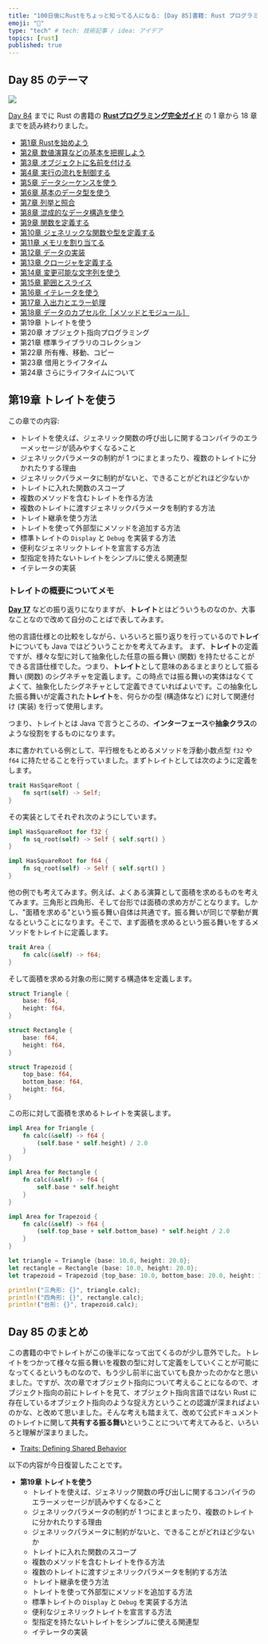 ```yaml
---
title: "100日後にRustをちょっと知ってる人になる: [Day 85]書籍: Rust プログラミング完全ガイド その9"
emoji: "🦀"
type: "tech" # tech: 技術記事 / idea: アイデア
topics: [rust]
published: true
---
```

## Day 85 のテーマ

![](https://storage.googleapis.com/zenn-user-upload/942b1e806720-20221205.png)

[Day 84](https://zenn.dev/shinyay/articles/hello-rust-day084) までに Rust の書籍の **[Rustプログラミング完全ガイド](https://book.impress.co.jp/books/1121101129)** の 1 章から 18 章までを読み終わりました。

- [第1章 Rustを始めよう](https://zenn.dev/shinyay/articles/hello-rust-day076#%E7%AC%AC1%E7%AB%A0-rust%E3%82%92%E5%A7%8B%E3%82%81%E3%82%88%E3%81%86)
- [第2章 数値演算などの基本を把握しよう](https://zenn.dev/shinyay/articles/hello-rust-day076#%E7%AC%AC2%E7%AB%A0-%E6%95%B0%E5%80%A4%E6%BC%94%E7%AE%97%E3%81%AA%E3%81%A9%E3%81%AE%E5%9F%BA%E6%9C%AC%E3%82%92%E6%8A%8A%E6%8F%A1%E3%81%97%E3%82%88%E3%81%86)
- [第3章 オブジェクトに名前を付ける](https://zenn.dev/shinyay/articles/hello-rust-day076#%E7%AC%AC3%E7%AB%A0-%E3%82%AA%E3%83%96%E3%82%B8%E3%82%A7%E3%82%AF%E3%83%88%E3%81%AB%E5%90%8D%E5%89%8D%E3%82%92%E4%BB%98%E3%81%91%E3%82%8B)
- [第4章 実行の流れを制御する](https://zenn.dev/shinyay/articles/hello-rust-day078#%E7%AC%AC4%E7%AB%A0-%E5%AE%9F%E8%A1%8C%E3%81%AE%E6%B5%81%E3%82%8C%E3%82%92%E5%88%B6%E5%BE%A1%E3%81%99%E3%82%8B)
- [第5章 データシーケンスを使う](https://zenn.dev/shinyay/articles/hello-rust-day078#%E7%AC%AC5%E7%AB%A0-%E5%AE%9F%E8%A1%8C%E3%81%AE%E6%B5%81%E3%82%8C%E3%82%92%E5%88%B6%E5%BE%A1%E3%81%99%E3%82%8B)
- [第6章 基本のデータ型を使う](https://zenn.dev/shinyay/articles/hello-rust-day079#%E7%AC%AC6%E7%AB%A0-%E5%9F%BA%E6%9C%AC%E3%81%AE%E3%83%87%E3%83%BC%E3%82%BF%E5%9E%8B%E3%82%92%E4%BD%BF%E3%81%86)
- [第7章 列挙と照合](https://zenn.dev/shinyay/articles/hello-rust-day079#%E7%AC%AC7%E7%AB%A0-%E5%88%97%E6%8C%99%E3%81%A8%E7%85%A7%E5%90%88)
- [第8章 混成的なデータ構造を使う](https://zenn.dev/shinyay/articles/hello-rust-day080#%E7%AC%AC8%E7%AB%A0-%E6%B7%B7%E6%88%90%E7%9A%84%E3%81%AA%E3%83%87%E3%83%BC%E3%82%BF%E6%A7%8B%E9%80%A0%E3%82%92%E4%BD%BF%E3%81%86)
- [第9章 関数を定義する](https://zenn.dev/shinyay/articles/hello-rust-day080#%E7%AC%AC9%E7%AB%A0-%E9%96%A2%E6%95%B0%E3%82%92%E5%AE%9A%E7%BE%A9%E3%81%99%E3%82%8B)
- [第10章 ジェネリックな関数や型を定義する](https://zenn.dev/shinyay/articles/hello-rust-day081#%E7%AC%AC10%E7%AB%A0-%E3%82%B8%E3%82%A7%E3%83%8D%E3%83%AA%E3%83%83%E3%82%AF%E3%81%AA%E9%96%A2%E6%95%B0%E3%82%84%E5%9E%8B%E3%82%92%E5%AE%9A%E7%BE%A9%E3%81%99%E3%82%8B)
- [第11章 メモリを割り当てる](https://zenn.dev/shinyay/articles/hello-rust-day081#%E7%AC%AC11%E7%AB%A0-%E3%83%A1%E3%83%A2%E3%83%AA%E3%82%92%E5%89%B2%E3%82%8A%E5%BD%93%E3%81%A6%E3%82%8B)
- [第12章 データの実装](https://zenn.dev/shinyay/articles/hello-rust-day082#%E7%AC%AC12%E7%AB%A0-%E3%83%87%E3%83%BC%E3%82%BF%E3%81%AE%E5%AE%9F%E8%A3%85)
- [第13章 クロージャを定義する](https://zenn.dev/shinyay/articles/hello-rust-day082#%E7%AC%AC13%E7%AB%A0-%E3%82%AF%E3%83%AD%E3%83%BC%E3%82%B8%E3%83%A3%E3%82%92%E5%AE%9A%E7%BE%A9%E3%81%99%E3%82%8B)
- [第14章 変更可能な文字列を使う](https://zenn.dev/shinyay/articles/hello-rust-day082#%E7%AC%AC14%E7%AB%A0-%E5%A4%89%E6%9B%B4%E5%8F%AF%E8%83%BD%E3%81%AA%E6%96%87%E5%AD%97%E5%88%97%E3%82%92%E4%BD%BF%E3%81%86)
- [第15章 範囲とスライス](https://zenn.dev/shinyay/articles/hello-rust-day083#%E7%AC%AC15%E7%AB%A0-%E7%AF%84%E5%9B%B2%E3%81%A8%E3%82%B9%E3%83%A9%E3%82%A4%E3%82%B9)
- [第16章 イテレータを使う](https://zenn.dev/shinyay/articles/hello-rust-day083#%E7%AC%AC16%E7%AB%A0-%E3%82%A4%E3%83%86%E3%83%AC%E3%83%BC%E3%82%BF%E3%82%92%E4%BD%BF%E3%81%86)
- [第17章 入出力とエラー処理](https://zenn.dev/shinyay/articles/hello-rust-day083#%E7%AC%AC17%E7%AB%A0-%E5%85%A5%E5%87%BA%E5%8A%9B%E3%81%A8%E3%82%A8%E3%83%A9%E3%83%BC%E5%87%A6%E7%90%86)
- [第18章 データのカプセル化［メソッドとモジュール］](https://zenn.dev/shinyay/articles/hello-rust-day084#%E7%AC%AC18%E7%AB%A0-%E3%83%87%E3%83%BC%E3%82%BF%E3%81%AE%E3%82%AB%E3%83%97%E3%82%BB%E3%83%AB%E5%8C%96%EF%BC%BB%E3%83%A1%E3%82%BD%E3%83%83%E3%83%89%E3%81%A8%E3%83%A2%E3%82%B8%E3%83%A5%E3%83%BC%E3%83%AB%EF%BC%BD)
- 第19章 トレイトを使う
- 第20章 オブジェクト指向プログラミング
- 第21章 標準ライブラリのコレクション
- 第22章 所有権、移動、コピー
- 第23章 借用とライフタイム
- 第24章 さらにライフタイムについて

## 第19章 トレイトを使う

この章での内容:

- トレイトを使えば、ジェネリック関数の呼び出しに関するコンパイラのエラーメッセージが読みやすくなる>こと
- ジェネリックパラメータの制約が 1 つにまとまったり、複数のトレイトに分かれたりする理由
- ジェネリックパラメータに制約がないと、できることがどれほど少ないか
- トレイトに入れた関数のスコープ
- 複数のメソッドを含むトレイトを作る方法
- 複数のトレイトに渡すジェネリックパラメータを制約する方法
- トレイト継承を使う方法
- トレイトを使って外部型にメソッドを追加する方法
- 標準トレイトの `Display` と `Debug` を実装する方法
- 便利なジェネリックトレイトを宣言する方法
- 型指定を持たないトレイトをシンプルに使える関連型
- イテレータの実装

### トレイトの概要についてメモ

**[Day 17](https://zenn.dev/shinyay/articles/hello-rust-day017)** などの振り返りになりますが、**トレイト**とはどういうものなのか、大事なことなので改めて自分のことばで表してみます。

他の言語仕様との比較をしながら、いろいろと振り返りを行っているので**トレイト**についても Java ではどういうことかを考えてみます。
まず、**トレイト**の定義ですが、様々な型に対して抽象化した任意の振る舞い (関数) を持たせることができる言語仕様でした。つまり、**トレイト**として意味のあるまとまりとして振る舞い (関数) のシグネチャを定義します。この時点では振る舞いの実体はなくてよくて、抽象化したシグネチャとして定義できていればよいです。この抽象化した振る舞いが定義された**トレイト**を、何らかの型 (構造体など) に対して関連付け (実装) を行って使用します。

つまり、トレイトとは Java で言うところの、**インターフェース**や**抽象クラス**のような役割をするものになります。

本に書かれている例として、平行根をもとめるメソッドを浮動小数点型 `f32` や `f64` に持たせることを行っていました。まずトレイトとしては次のように定義をします。

```rust
trait HasSqareRoot {
    fn sqrt(self) -> Self;
}
```

その実装としてそれぞれ次のようにしています。

```rust
impl HasSquareRoot for f32 {
    fn sq_root(self) -> Self { self.sqrt() }
}

impl HasSquareRoot for f64 {
    fn sq_root(self) -> Self { self.sqrt() }
}
```

他の例でも考えてみます。例えば、よくある演算として面積を求めるものを考えてみます。三角形と四角形、そして台形では面積の求め方がことなります。しかし、"面積を求める"という振る舞い自体は共通です。振る舞いが同じで挙動が異なるということになります。そこで、まず面積を求めるという振る舞いをするメソッドをトレイトに定義します。

```rust
trait Area {
    fn calc(&self) -> f64;
}
```

そして面積を求める対象の形に関する構造体を定義します。

```rust
struct Triangle {
    base: f64,
    height: f64,
}

struct Rectangle {
    base: f64,
    height: f64,
}

struct Trapezoid {
    top_base: f64,
    bottom_base: f64,
    height: f64,
}
```

この形に対して面積を求めるトレイトを実装します。

```rust
impl Area for Triangle {
    fn calc(&self) -> f64 {
        (self.base * self.height) / 2.0
    }
}

impl Area for Rectangle {
    fn calc(&self) -> f64 {
        self.base * self.height
    }
}

impl Area for Trapezoid {
    fn calc(&self) -> f64 {
        (self.top_base + self.bottom_base) * self.height / 2.0
    }
}
```

```rust
let triangle = Triangle {base: 10.0, height: 20.0};
let rectangle = Rectangle {base: 10.0, height: 20.0};
let trapezoid = Trapezoid {top_base: 10.0, bottom_base: 20.0, height: 10.0};

println!("三角形: {}", triangle.calc);
println!("四角形: {}", rectangle.calc);
println!("台形: {}", trapezoid.calc);
```

## Day 85 のまとめ

この書籍の中でトレイトがこの後半になって出てくるのが少し意外でした。トレイトをつかって様々な振る舞いを複数の型に対して定義をしていくことが可能になってくるというものなので、もう少し前半に出ていても良かったのかなと思いました。ですが、次の章でオブジェクト指向について考えることになるので、オブジェクト指向の前にトレイトを見て、オブジェクト指向言語ではない Rust に存在しているオブジェクト指向のような捉え方ということの認識が深まればよいのかな、と改めて思いました。そんな考えも踏まえて、改めて公式ドキュメントのトレイトに関して**共有する振る舞い**ということについて考えてみると、いろいろと理解が深まりました。

- [Traits: Defining Shared Behavior](https://doc.rust-lang.org/book/ch10-02-traits.html)

以下の内容が今日復習したことです。

- **第19章 トレイトを使う**
  - トレイトを使えば、ジェネリック関数の呼び出しに関するコンパイラのエラーメッセージが読みやすくなる>こと
  - ジェネリックパラメータの制約が 1 つにまとまったり、複数のトレイトに分かれたりする理由
  - ジェネリックパラメータに制約がないと、できることがどれほど少ないか
  - トレイトに入れた関数のスコープ
  - 複数のメソッドを含むトレイトを作る方法
  - 複数のトレイトに渡すジェネリックパラメータを制約する方法
  - トレイト継承を使う方法
  - トレイトを使って外部型にメソッドを追加する方法
  - 標準トレイトの `Display` と `Debug` を実装する方法
  - 便利なジェネリックトレイトを宣言する方法
  - 型指定を持たないトレイトをシンプルに使える関連型
  - イテレータの実装
